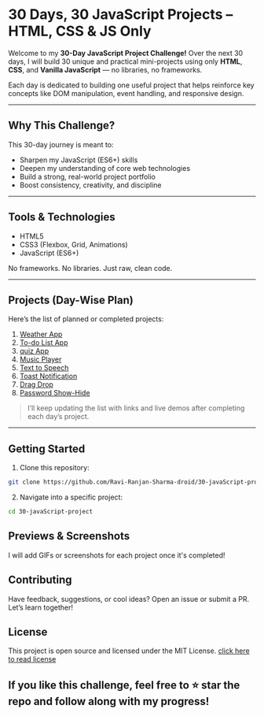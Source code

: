 # 30 Days, 30 JavaScript Projects – HTML, CSS & JS Only

Welcome to my **30-Day JavaScript Project Challenge!** Over the next 30 days, I will build 30 unique and practical mini-projects using only **HTML**, **CSS**, and **Vanilla JavaScript** — no libraries, no frameworks.

Each day is dedicated to building one useful project that helps reinforce key concepts like DOM manipulation, event handling, and responsive design.

---

## Why This Challenge?

This 30-day journey is meant to:
- Sharpen my JavaScript (ES6+) skills
- Deepen my understanding of core web technologies
- Build a strong, real-world project portfolio
- Boost consistency, creativity, and discipline

---

## Tools & Technologies

- HTML5  
- CSS3 (Flexbox, Grid, Animations)  
- JavaScript (ES6+)  

No frameworks. No libraries. Just raw, clean code.

---

## Projects (Day-Wise Plan)

Here’s the list of planned or completed projects:

1. [Weather App](Weather-app) 
2. [To-do List App](To-do-app)  
3. [quiz App](Quiz-app)  
4. [Music Player](music-player-app)
5. [Text to Speech](Text-to-voice-app)
6. [Toast Notification](Tost-notification)
7. [Drag Drop](Drag-and-drop)
8. [Password Show-Hide](Hide-show-password/)
> I’ll keep updating the list with links and live demos after completing each day’s project.

---

## Getting Started

1. Clone this repository:
```bash
git clone https://github.com/Ravi-Ranjan-Sharma-droid/30-javaScript-project.git
```

2. Navigate into a specific project:
```bash
cd 30-javaScript-project
```

## Previews & Screenshots

I will add GIFs or screenshots for each project once it's completed!

## Contributing

Have feedback, suggestions, or cool ideas? Open an issue or submit a PR. Let’s learn together!

## License

This project is open source and licensed under the MIT License. [click here to read license](LICENSE)

## If you like this challenge, feel free to ⭐ star the repo and follow along with my progress!